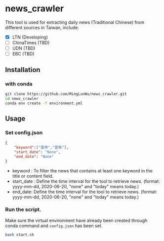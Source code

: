 # news_crawler

This tool is used for extracting daily news (Traditional Chinese) from different sources in Taiwan, include:
- [x] LTN (Developing)
- [ ] ChinaTimes (TBD)
- [ ] UDN (TBD)
- [ ] EBC (TBD)

## Installation
### with conda 
```bash
git clone https://github.com/MingLunWu/news_crawler.git
cd news_crawler
conda env create -f environment.yml
```

## Usage 
### Set config.json
```json
{
    "keyword":["雲林","雲縣"],  
    "start_date": "None", 
    "end_date": "None" 
}
```
+ keyword : To filter the news that contains at least one keyword in the title or content field.
+ start_date : Define the time interval for the tool to retrieve news. (format: yyyy-mm-dd, 2020-06-20, "none" and "today" means today.)
+ end_date: Define the time interval for the tool to retrieve news. (format: yyyy-mm-dd, 2020-06-20, "none" and "today" means today.)

### Run the script.
Make sure the virtual environment have already been created through conda command and `config.json` has been set.

```bash
bash start.sh
```
